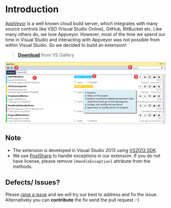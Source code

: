 # Introduction #

[AppVeyor](http://www.appveyor.com/) is a well known cloud build server, which integrates with many source controls like VSO (Visual Studio Online), GitHub, BitBucket etc. Like many others do, we love Appveyor. However, most of the time we spend our time in Visual Studio and interacting with Appveyor was not possible from within Visual Studio. So we decided to build an extension!

> [**Download**](https://visualstudiogallery.msdn.microsoft.com/54fd33fb-cd0e-4b1e-b113-a5ebb17fff20) from VS Gallery
> 
![](_screenshots/appveyor_toolwindow_full_annotate.jpg)

## Note ##

- The extension is developed in Visual Studio 2013 using [VS2013 SDK](https://www.microsoft.com/en-gb/download/details.aspx?id=40758).
- We use [PostSharp](https://www.postsharp.net) to handle exceptions in our extension. If you do not have license, please remove `[HandleException]` attribute from the methods.


## Defects/ Issues? ##
Please [raise a issue]() and we will try our best to address and fix the issue.
Alternatively you can **contribute** the fix send the pull request :-)
